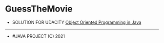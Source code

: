 # GuessTheMovie

* SOLUTION FOR UDACITY [Object Oriented Programming in Java](https://classroom.udacity.com/courses/ud283)
***
* #JAVA PROJECT (C) 2021
